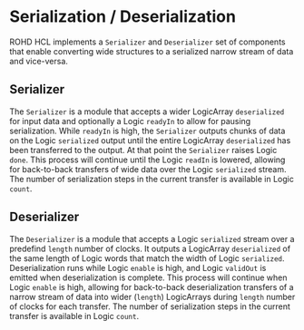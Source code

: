 # Serialization / Deserialization

ROHD HCL implements a `Serializer` and `Deserializer` set of components that enable converting wide structures to a serialized narrow stream of data and vice-versa.

## Serializer

The `Serializer` is a module that accepts a wider LogicArray `deserialized` for input data and optionally a Logic `readyIn` to allow for pausing serialization. While `readyIn` is high, the `Serializer` outputs chunks of data on the Logic `serialized` output until the entire LogicArray `deserialized` has been transferred to the output.  At that point the `Serializer` raises Logic `done`.  This process will continue until the Logic `readIn` is lowered, allowing for back-to-back transfers of wide data over the Logic `serialized` stream. The number of serialization steps in the current transfer is available in Logic `count`.

## Deserializer

The `Deserializer` is a module that accepts a Logic `serialized` stream over a predefind `length` number of clocks.  It outputs a LogicArray `deserialized` of the same length of Logic words that match the width of Logic `serialized`.  Deserialization runs while Logic `enable` is high, and Logic `validOut` is emitted when deserialization is complete.  This process will continue when Logic `enable` is high, allowing for back-to-back deserialization transfers of a narrow stream of data into wider (`length`) LogicArrays during `length` number of clocks for each transfer.  The number of serialization steps in the current transfer is available in Logic `count`.
